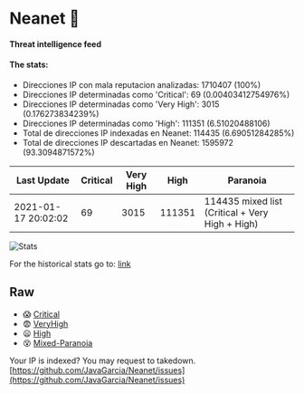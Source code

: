 # Neanet :hocho:
#### Threat intelligence feed
#### The stats:

- Direcciones IP con mala reputacion analizadas: 1710407 (100%)
- Direcciones IP determinadas como 'Critical':  69 (0.00403412754976%)
- Direcciones IP determinadas como 'Very High':  3015 (0.176273834239%)
- Direcciones IP determinadas como 'High':  111351 (6.51020488106)
- Total de direcciones IP indexadas en Neanet:  114435 (6.69051284285%)
- Total de direcciones IP descartadas en Neanet:  1595972 (93.3094871572%)

| Last Update | Critical | Very High | High | Paranoia |
| --- | --- | --- | --- | --- |
| 2021-01-17 20:02:02 | 69 | 3015 | 111351 | 114435 mixed list (Critical + Very High + High)|

![Stats](https://docs.google.com/spreadsheets/d/e/2PACX-1vSnaNMIXVabIpDJjufMlzH7poXnshF3mgd8Is1g9ytUEzVsP5my4Trn8f-xkoLLQ38xpL3HtmUexLo6/pubchart?oid=501124687&format=image)

For the historical stats go to: [link](/stats.csv)
## Raw
- :scream: [Critical](https://raw.githubusercontent.com/JavaGarcia/Neanet/master/blacklists/neanet_critical.txt)
- :fearful: [VeryHigh](https://raw.githubusercontent.com/JavaGarcia/Neanet/master/blacklists/neanet_veryHigh.txtt)
- :frowning: [High](https://raw.githubusercontent.com/JavaGarcia/Neanet/master/blacklists/neanet_high.txt)
- :dizzy_face: [Mixed-Paranoia](https://raw.githubusercontent.com/JavaGarcia/Neanet/master/blacklists/neanet_all.txt)


Your IP is indexed? You may request to takedown. [https://github.com/JavaGarcia/Neanet/issues](https://github.com/JavaGarcia/Neanet/issues)

















































































































































































































































































































































































































































































































































































































































































































































































































































































































































































































































































































































































































































































































































































































































































































































































































































































































































































































































































































































































































































































































































































































































































































































































































































































































































































































































































































































































































































































































































































































































































































































































































































































































































































































































































































































































































































































































